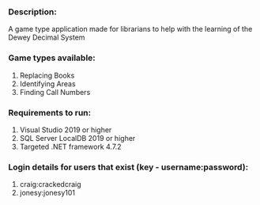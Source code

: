 ### Description:
A game type application made for librarians to help with the learning of the Dewey Decimal System

### Game types available:

 1. Replacing Books
 2. Identifying Areas
 3. Finding Call Numbers

### Requirements to run:

 1. Visual Studio 2019 or higher
 2. SQL Server LocalDB 2019 or higher
 3. Targeted .NET framework 4.7.2

### Login details for users that exist (key - username:password):

 1. craig:crackedcraig
 2. jonesy:jonesy101
